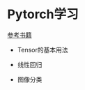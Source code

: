 # Pytorch学习

[参考书籍](https://tangshusen.me/Dive-into-DL-PyTorch/#/chapter03_DL-basics/3.3_linear-regression-pytorch)

- Tensor的基本用法

- 线性回归

- 图像分类
